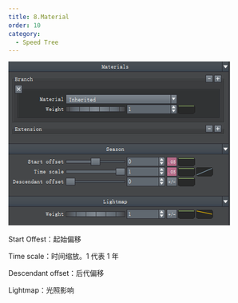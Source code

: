 ```yaml
---
title: 8.Material
order: 10
category:
  - Speed Tree
---
```

![speedtree-20220417063300](../assets/SpeedTree-20220417063300.png)

Start Offest：起始偏移

Time scale：时间缩放。1 代表 1 年

Descendant offset：后代偏移

Lightmap：光照影响

